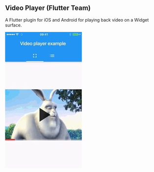 ## Video Player (Flutter Team)

A Flutter plugin for iOS and Android for playing back video on a Widget surface.

![](images/video_player1.jpg)